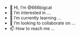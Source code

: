 - 👋 Hi, I’m @666bigcat
- 👀 I’m interested in ...
- 🌱 I’m currently learning ...
- 💞️ I’m looking to collaborate on ...
- 📫 How to reach me ...

<!---
666bigcat/666bigcat is a ✨ special ✨ repository because its `README.md` (this file) appears on your GitHub profile.
You can click the Preview link to take a look at your changes.
--->

